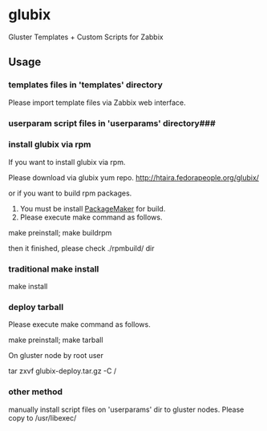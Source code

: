 glubix
======
Gluster Templates + Custom Scripts for Zabbix  
  
Usage
------

### templates files in 'templates' directory ###

Please import template files via Zabbix web interface.

### userparam script files in 'userparams' directory###

### install glubix via rpm

If you want to install glubix via rpm.

Please download via glubix yum repo.
http://htaira.fedorapeople.org/glubix/

or if you want to build rpm packages.

1. You must be install [PackageMaker](https://github.com/ssato/packagemaker/) for build.
2. Please execute make command as follows.

make preinstall; make buildrpm

then it finished, please check ./rpmbuild/ dir

### traditional make install

make install

### deploy tarball

Please execute make command as follows.

make preinstall; make tarball

On gluster node by root user

tar zxvf glubix-deploy.tar.gz -C /

### other method

manually install script files on 'userparams' dir to gluster nodes.
Please copy to /usr/libexec/
